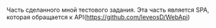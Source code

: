 Часть сделанного мной тестового задания.
Эта часть является SPA, которая обращается к API(https://github.com/leveosD/WebApi)
